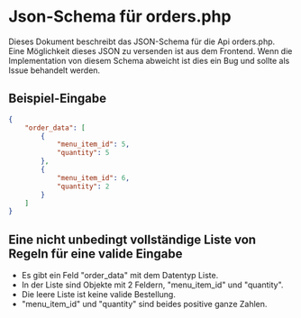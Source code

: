 # Json-Schema für orders.php

Dieses Dokument beschreibt das JSON-Schema für die Api orders.php.
Eine Möglichkeit dieses JSON zu versenden ist aus dem Frontend.
Wenn die Implementation von diesem Schema abweicht ist dies
ein Bug und sollte als Issue behandelt werden.

## Beispiel-Eingabe

```json
{
    "order_data": [
        {
            "menu_item_id": 5,
            "quantity": 5
        },
        {
            "menu_item_id": 6,
            "quantity": 2
        }
    ]
}
```

## Eine nicht unbedingt vollständige Liste von Regeln für eine valide Eingabe

-   Es gibt ein Feld "order_data" mit dem Datentyp Liste.
-   In der Liste sind Objekte mit 2 Feldern, "menu_item_id" und "quantity".
-   Die leere Liste ist keine valide Bestellung.
-   "menu_item_id" und "quantity" sind beides positive ganze Zahlen.
